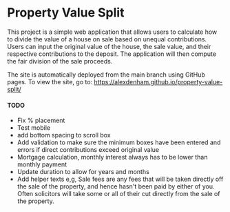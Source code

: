 # Property Value Split

This project is a simple web application that allows users to calculate how to divide the value of a house on sale based on unequal contributions. Users can input the original value of the house, the sale value, and their respective contributions to the deposit. The application will then compute the fair division of the sale proceeds.

The site is automatically deployed from the main branch using GitHub pages. To view the site, go to:
https://alexdenham.github.io/property-value-split/

#### TODO

- Fix % placement
- Test mobile
- add bottom spacing to scroll box
- Add validation to make sure the minimum boxes have been entered and errors if direct contributions exceed original value
- Mortgage calculation, monthly interest always has to be lower than monthly payment
- Update duration to allow for years and months
- Add helper texts
  e,g, Sale fees are any fees that will be taken directly off the sale of the property, and hence hasn't been paid by either of you. Often solicitors will take some or all of their cut directly from the sale of the property.
